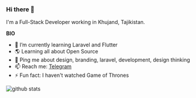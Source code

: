 ### Hi there 👋

I'm a Full-Stack Developer working in Khujand, Tajikistan.

**BIO**
* 🌱 I’m currently learning Laravel and Flutter
* 🌎 Learning all about Open Source
* 💬 Ping me about design, branding, laravel, development, design thinking
* 📫 Reach me: [Telegram](https://t.me/badmartian)
* ⚡️ Fun fact: I haven't watched Game of Thrones

![github stats](https://github-readme-stats.vercel.app/api?username=goodmartian&show_icons=tru)
